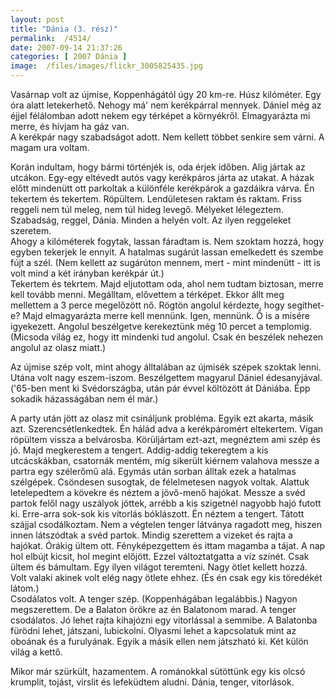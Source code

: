 ```yaml
---
layout: post
title: "Dánia (3. rész)"
permalink:  /4514/ 
date: 2007-09-14 21:37:26
categories: [ 2007 Dánia ]
image:  /files/images/flickr_3005825435.jpg 
---
```

Vasárnap volt az újmise, Koppenhágától úgy 20 km-re. Húsz kilóméter. Egy óra alatt letekerhető. Nehogy má' nem kerékpárral mennyek. Dániel még az éjjel félálomban adott nekem egy térképet a környékről. Elmagyarázta mi merre, és hívjam ha gáz van.  
A kerékpár nagy szabadságot adott. Nem kellett többet senkire sem várni. A magam ura voltam.

Korán indultam, hogy bármi történjék is, oda érjek időben. Alig jártak az utcákon. Egy-egy eltévedt autós vagy kerékpáros járta az utakat. A házak előtt mindenütt ott parkoltak a különféle kerékpárok a gazdáikra várva. Én tekertem és tekertem. Röpültem. Lendületesen raktam és raktam. Friss reggeli nem túl meleg, nem túl hideg levegő. Mélyeket lélegeztem. Szabadság, reggel, Dánia. Minden a helyén volt. Az ilyen reggeleket szeretem.  
Ahogy a kilóméterek fogytak, lassan fáradtam is. Nem szoktam hozzá, hogy egyben tekerjek le ennyit. A hatalmas sugárút lassan emelkedett és szembe fújt a szél. (Nem kellett az sugárúton mennem, mert - mint mindenütt - itt is volt mind a két irányban kerékpár út.)  
Tekertem és tekrtem. Majd eljutottam oda, ahol nem tudtam biztosan, merre kell tovább menni. Megálltam, elővettem a térképet. Ekkor állt meg mellettem a 3 perce megelőzött nő. Rögtön angolul kérdezte, hogy segíthet-e? Majd elmagyarázta merre kell mennünk. Igen, mennünk. Ő is a misére igyekezett. Angolul beszélgetve kerekeztünk még 10 percet a templomig. (Micsoda világ ez, hogy itt mindenki tud angolul. Csak én beszélek nehezen angolul az olasz miatt.)

Az újmise szép volt, mint ahogy álltalában az újmisék szépek szoktak lenni. Utána volt nagy eszem-iszom. Beszélgettem magyarul Dániel édesanyjával. ('65-ben ment ki Svédországba, után pár évvel költözött át Dániába. Épp sokadik házasságában nem él már.)

A party után jött az olasz mit csináljunk probléma. Egyik ezt akarta, másik azt. Szerencsétlenkedtek. Én hálád adva a kerékpáromért eltekertem. Vígan röpültem vissza a belvárosba. Körüljártam ezt-azt, megnéztem ami szép és jó. Majd megkerestem a tengert. Addig-addig tekeregtem a kis utcácskákban, csatornák mentém, míg sikerült kiérnem valahova messze a partra egy szélerőmű alá. Egymás után sorban álltak ezek a hatalmas szélgépek. Csöndesen susogtak, de félelmetesen nagyok voltak. Alattuk letelepedtem a kövekre és néztem a jövő-menő hajókat. Messze a svéd partok felől nagy uszályok jöttek, arrébb a kis szigetnél nagyobb hajó futott ki. Erre-arra sok-sok kis vitorlás bóklászott. Én néztem a tengert. Tátott szájjal csodálkoztam. Nem a végtelen tenger látványa ragadott meg, hiszen innen látszódtak a svéd partok. Mindig szerettem a vizeket és rajta a hajókat. Órákig ültem ott. Fényképezgettem és ittam magamba a tájat. A nap hol elbújt kicsit, hol megint előjött. Ezzel változtatgatta a víz színét. Csak ültem és bámultam. Egy ilyen világot teremteni. Nagy ötlet kellett hozzá. Volt valaki akinek volt elég nagy ötlete ehhez. (És én csak egy kis töredékét látom.)  
Csodálatos volt. A tenger szép. (Koppenhágában legalábbis.) Nagyon megszerettem. De a Balaton örökre az én Balatonom marad. A tenger csodálatos. Jó lehet rajta kihajózni egy vitorlással a semmibe. A Balatonba fürödni lehet, játszani, lubickolni. Olyasmi lehet a kapcsolatuk mint az oboának és a furulyának. Egyik a másik ellen nem játszható ki. Két külön világ a kettő.

Mikor már szürkült, hazamentem. A románokkal sütöttünk egy kis olcsó krumplit, tojást, virslit és lefeküdtem aludni. Dánia, tenger, vitorlások.

